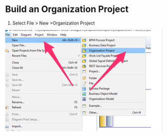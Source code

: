 # Build an Organization Project

1) Select File > New >Organization Project

<img src="/images/organization/1.jpg" alt="create organization project" width=700/>
